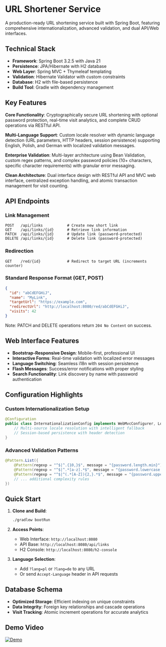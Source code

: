 # URL Shortener Service

A production-ready URL shortening service built with Spring Boot, featuring comprehensive internationalization, advanced validation, and dual API/Web interfaces.

## Technical Stack

- **Framework**: Spring Boot 3.2.5 with Java 21
- **Persistence**: JPA/Hibernate with H2 database
- **Web Layer**: Spring MVC + Thymeleaf templating
- **Validation**: Hibernate Validator with custom constraints
- **Database**: H2 with file-based persistence
- **Build Tool**: Gradle with dependency management

## Key Features

**Core Functionality**: Cryptographically secure URL shortening with optional password protection, real-time visit analytics, and complete CRUD operations via RESTful API.

**Multi-Language Support**: Custom locale resolver with dynamic language detection (URL parameters, HTTP headers, session persistence) supporting English, Polish, and German with localized validation messages.

**Enterprise Validation**: Multi-layer architecture using Bean Validation, custom regex patterns, and complex password policies (10+ characters, specific character requirements) with granular error messaging.

**Clean Architecture**: Dual interface design with RESTful API and MVC web interface, centralized exception handling, and atomic transaction management for visit counting.

## API Endpoints

### Link Management
```http
POST   /api/links           # Create new short link
GET    /api/links/{id}      # Retrieve link information
PATCH  /api/links/{id}      # Update link (password-protected)
DELETE /api/links/{id}      # Delete link (password-protected)
```

### Redirection
```http
GET    /red/{id}            # Redirect to target URL (increments counter)
```

### Standard Response Format (GET, POST)
```json
{
  "id": "abCdEFGHiJ",
  "name": "MyLink",
  "targetUrl": "https://example.com",
  "redirectUrl": "http://localhost:8080/red/abCdEFGHiJ",
  "visits": 42
}
```

Note: PATCH and DELETE operations return `204 No Content` on success.

## Web Interface Features

- **Bootstrap-Responsive Design**: Mobile-first, professional UI
- **Interactive Forms**: Real-time validation with localized error messages
- **Language Switching**: Seamless i18n with session persistence
- **Flash Messages**: Success/error notifications with proper styling
- **Search Functionality**: Link discovery by name with password authentication

## Configuration Highlights

### Custom Internationalization Setup
```java
@Configuration
public class InternationalizationConfig implements WebMvcConfigurer, LocaleResolver {
    // Multi-source locale resolution with intelligent fallback
    // Session-based persistence with header detection
}
```

### Advanced Validation Patterns
```java
@Pattern.List({
    @Pattern(regexp = "^$|^.{10,}$", message = "{password.length.min}"),
    @Pattern(regexp = "^$|^.*[a-z].*$", message = "{password.lowercase.required}"),
    @Pattern(regexp = "^$|^(.*[A-Z]){2,}.*$", message = "{password.uppercase.min}")
    // ... additional complexity rules
})
```

## Quick Start

1. **Clone and Build**:
   ```bash
   ./gradlew bootRun
   ```

2. **Access Points**:
   - Web Interface: `http://localhost:8080`
   - API Base: `http://localhost:8080/api/links`
   - H2 Console: `http://localhost:8080/h2-console`

3. **Language Selection**:
   - Add `?lang=pl` or `?lang=de` to any URL
   - Or send `Accept-Language` header in API requests

## Database Schema

- **Optimized Storage**: Efficient indexing on unique constraints
- **Data Integrity**: Foreign key relationships and cascade operations
- **Visit Tracking**: Atomic increment operations for accurate analytics

## Demo Video

[![Demo](https://img.shields.io/badge/▶️-Watch%20Demo-red?style=for-the-badge&logo=youtube)](https://youtu.be/tOwIbK0Jp4o)

